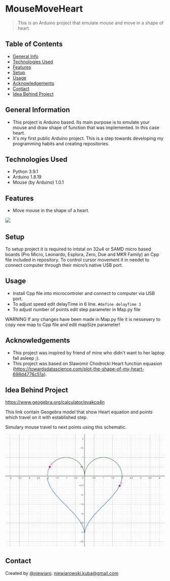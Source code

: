 # MouseMoveHeart
> This is an Arduino project that emulate mouse and move in a shape of heart.

## Table of Contents
* [General Info](#general-information)
* [Technologies Used](#technologies-used)
* [Features](#features)
* [Setup](#setup)
* [Usage](#usage)
* [Acknowledgements](#acknowledgements)
* [Contact](#contact)
* [Idea Behind Project](#idea-behind-project)

## General Information
- This project is Arduino based. Its main purpose is to emulate your mouse and draw shape of function that was implemented. In this case heart.
- It's my first public Arduino project. This is a step towards developing my programming habits and creating repositories.

## Technologies Used
- Python 3.9.1
- Arduino 1.8.19
- Mouse (by Arduino) 1.0.1

## Features
- Move mouse in the shape of a heart.

![](/images/20220418_154246.gif)

## Setup
To setup project it is required to intstal on 32u4 or SAMD micro based boards (Pro Micro, Leonardo, Esplora, Zero, Due and MKR Family) an Cpp file included in repository. To control cursor movement it in needet to connect computer through their micro’s native USB port.

## Usage
- Install Cpp file into microcontroler and connect to computer via USB port.
- To adjust speed edit delayTime in 6 line.
`#define delayTime 3`
- To adjust number of points edit step parameter in Map.py file

WARNING
If any changes have been made in Map.py file it is nessesery to copy new map to Cpp file and edit mapSize parameter!

## Acknowledgements
- This project was inspired by friend of mine who didn't want to her laptop fall asleep ;).
- This project was based on Slawomir Chodnicki Heart function equasion (https://towardsdatascience.com/plot-the-shape-of-my-heart-698d4776c51a).

## Idea Behind Project
https://www.geogebra.org/calculator/evakcq4n

This link contain Geogebra model that show Heart equation and points which travel on it with established step.

Simulary mouse travel to next points using this schematic.

![](/images/Geogebra.JPG)

## Contact
Created by [@niewiaro](https://github.com/Niewiaro).
niewiarowski.kuba@gmail.com
